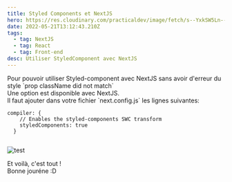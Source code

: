 ```yaml
---
title: Styled Components et NextJS
hero: https://res.cloudinary.com/practicaldev/image/fetch/s--YxkSW5Ln--/c_imagga_scale,f_auto,fl_progressive,h_720,q_auto,w_1280/https://thepracticaldev.s3.amazonaws.com/i/bc0h3lav5bvg04pn5mxv.png
date: 2022-05-21T13:12:43.210Z
tags:
  - tag: NextJS
  - tag: React
  - tag: Front-end
desc: Utiliser StyledComponent avec NextJS
---
```

Pour pouvoir utiliser Styled-component avec NextJS sans avoir d'erreur du style \`prop className did not match\`\
Une option est disponible avec NextJS.\
Il faut ajouter dans votre fichier \`next.config.js\` les lignes suivantes:

```
compiler: {
    // Enables the styled-components SWC transform
    styledComponents: true
  }
 
```

![test](/img/arch-hero.jpg "Test")

Et voilà, c'est tout ! \
Bonne jouréne :D